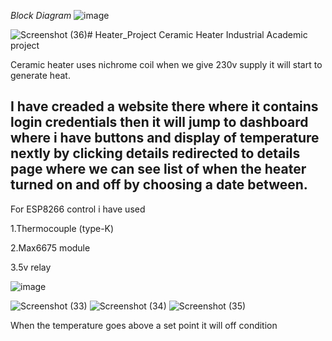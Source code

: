 *Block Diagram*
![image](https://github.com/sakthiadhu452/Heater_Project/assets/155182564/27a54a40-1baa-455f-a1f7-f1baa5f85449)

![Screenshot (36)](https://github.com/sakthiadhu452/Heater_Project/assets/155182564/f549434f-ca4b-48d9-a7e2-14f3dd78ffa7)# Heater_Project
Ceramic Heater Industrial Academic project

Ceramic heater uses nichrome coil when we give 230v supply it will start to generate heat.

## I have creaded a website there where it contains login credentials then it will jump to dashboard where i have buttons and display of temperature nextly by clicking details redirected to details page where we can see list of when the heater turned on and off by choosing a date between.

For ESP8266 control i have used

1.Thermocouple (type-K) <br>

2.Max6675 module  <br>

3.5v relay

![image](https://github.com/sakthiadhu452/Heater_Project/assets/155182564/24f4b240-752e-424b-870d-d7c04e82e9fe)



![Screenshot (33)](https://github.com/sakthiadhu452/Heater_Project/assets/155182564/7db0d507-220f-418a-a864-116a7b307c8a)
![Screenshot (34)](https://github.com/sakthiadhu452/Heater_Project/assets/155182564/d0e2b4f2-36ed-49a4-8f2f-40d0691e777a)
![Screenshot (35)](https://github.com/sakthiadhu452/Heater_Project/assets/155182564/9ebd7121-fb24-40eb-96e4-a9457d4f21ad)




When the temperature goes above a set point it will off condition 
